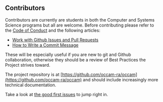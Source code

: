 ## Contributors

Contributors are currently are students in both the Computer and Systems Science programs but all are welcome.  Before contributing please refer to the [Code of Conduct](code-of-conduct.md) and the following articles:

* [Work with Github Issues and Pull Requests](http://docs.geonode.org/en/master/organizational/contribute/work_with_github.html)
* [How to Write a Commit Message](https://chris.beams.io/posts/git-commit/)

These will be especially useful if you are new to git and Github collaboration, otherwise they should be a review of Best Practices the Project strives toward.

The project repository is at [https://github.com/occam-ra/occam](https://github.com/occam-ra/occam) and should include increasingly more technical documentation.

Take a look at [the good first issues](https://github.com/occam-ra/occam/issues?q=is%3Aissue+is%3Aopen+label%3A%22good+first+issue%22) to jump right in.
